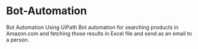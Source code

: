 # Bot-Automation
Bot Automation Using UiPath
Bot automation for searching products in Amazon.com and fetching those results in Excel file and send as an email to a person.
